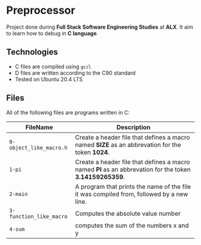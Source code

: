 # Preprocessor

Project done during **Full Stack Software Engineering Studies** at **ALX**. It aim to learn how to debug in **C language**.

## Technologies
* C files are compiled using `gcc`\
* D files are written according to the C90 standard
* Tested on Ubuntu 20.4 LTS

## Files

All of the following files are programs written in C:

| FileName| Description |
| --------| ----------- |
| `0-object_like_macro.h`| Create a header file that defines a macro named **SIZE** as an abbrevation for the token **1024**.|
|`1-pi` | Create a header file that defines a macro named **PI** as an abbrevation for the token **3.14159265359**.|
|`2-main` | A program that prints the name of the file it was compiled from, followed by a new line.|
|`3-function_like_macro`| Computes the absolute value number|
| `4-sum` |  computes the sum of the numbers x and y |
